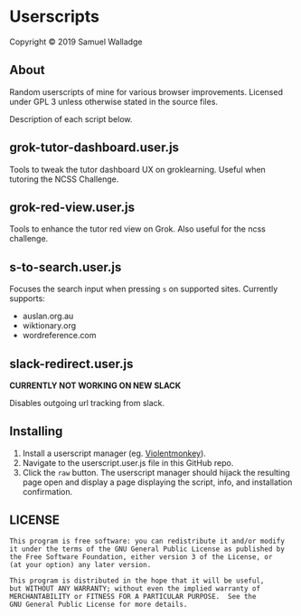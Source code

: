 
# Userscripts

Copyright © 2019 Samuel Walladge


## About

Random userscripts of mine for various browser improvements.
Licensed under GPL 3 unless otherwise stated in the source files.

Description of each script below.

## grok-tutor-dashboard.user.js

Tools to tweak the tutor dashboard UX on groklearning.
Useful when tutoring the NCSS Challenge.

## grok-red-view.user.js

Tools to enhance the tutor red view on Grok. Also useful for the ncss
challenge.

## s-to-search.user.js

Focuses the search input when pressing `s` on supported sites. Currently
supports:

- auslan.org.au
- wiktionary.org
- wordreference.com

## slack-redirect.user.js

**CURRENTLY NOT WORKING ON NEW SLACK**

Disables outgoing url tracking from slack.


## Installing

1. Install a userscript manager (eg.
   [Violentmonkey](https://violentmonkey.github.io/)).
2. Navigate to the userscript.user.js file in this GitHub repo.
3. Click the `raw` button. The userscript manager should hijack the resulting
   page open and display a page displaying the script, info, and installation
   confirmation.


## LICENSE

    This program is free software: you can redistribute it and/or modify
    it under the terms of the GNU General Public License as published by
    the Free Software Foundation, either version 3 of the License, or
    (at your option) any later version.

    This program is distributed in the hope that it will be useful,
    but WITHOUT ANY WARRANTY; without even the implied warranty of
    MERCHANTABILITY or FITNESS FOR A PARTICULAR PURPOSE.  See the
    GNU General Public License for more details.
